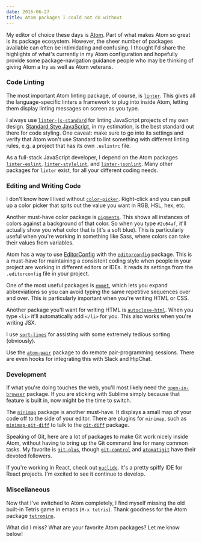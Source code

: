 ```yaml
---
date: 2016-06-27
title: Atom packages I could not do without
---
```

My editor of choice these days is [Atom](https://atom.io/). Part of what makes Atom so great is its package ecosystem. However, the sheer number of packages available can often be intimidating and confusing. I thought I'd share the highlights of what's currently in my Atom configuration and hopefully provide some package-navigation guidance people who may be thinking of giving Atom a try as well as Atom veterans.

### Code Linting
The most important Atom linting package, of course, is [`linter`](https://atom.io/packages/linter). This gives all the language-specific linters a framework to plug into inside Atom, letting them display linting messages on screen as you type.

I always use [`linter-js-standard`](https://atom.io/packages/linter-js-standard) for linting JavaScript projects of my own design. [Standard Stye JavaScript](http://standardjs.com), in my estimation, is the best standard out there for code styling. One caveat: make sure to go into its settings and verify that Atom won't use Standard to lint something with different linting rules, e.g. a project that has its own `.eslintrc` file.

As a full-stack JavaScript developer, I depend on the Atom packages [`linter-eslint`](https://atom.io/packages/linter-eslint), [`linter-stylelint`](https://atom.io/packages/linter-stylelint), and [`linter-jsonlint`](https://atom.io/packages/linter-jsonlint). Many other packages for `linter` exist, for all your different coding needs.

### Editing and Writing Code
I don't know how I lived without [`color-picker`](https://atom.io/packages/color-picker). Right-click and you can pull up a color picker that spits out the value you want in RGB, HSL, hex, etc.

Another must-have color package is [`pigments`](https://github.com/abe33/atom-pigments). This shows all instances of colors against a background of that color. So when you type `#2c64af`, it'll actually show you what color that is (it's a soft blue). This is particularly useful when you're working in something like Sass, where colors can take their values from variables.

Atom has a way to use [EditorConfig](http://editorconfig.org/) with the [`editorconfig`](https://atom.io/packages/editorconfig) package. This is a must-have for maintaining a consistent coding style when people in your project are working in different editors or IDEs. It reads its settings from the `.editorconfig` file in your project.

One of the most useful packages is [`emmet`](https://atom.io/packages/emmet), which lets you expand abbreviations so you can avoid typing the same repetitive sequences over and over. This is particularly important when you're writing HTML or CSS.

Another package you'll want for writing HTML is [`autoclose-html`](https://atom.io/packages/autoclose-html). When you type `<li>` it'll automatically add `</li>` for you. This also works when you're writing JSX.

I use [`sort-lines`](https://github.com/atom/sort-lines) for assisting with some extremely tedious sorting (obviously).

Use the [`atom-pair`](https://atom.io/packages/atom-pair) package to do remote pair-programming sessions. There are even hooks for integrating this with Slack and HipChat.

### Development
If what you're doing touches the web, you'll most likely need the [`open-in-browser`](https://atom.io/packages/open-in-browser) package. If you are sticking with Sublime simply because that feature is built in, now might be the time to switch.

The [`minimap`](https://atom.io/packages/minimap) package is another must-have. It displays a small map of your code off to the side of your editor. There are plugins for `minimap`, such as [`minimap-git-diff`](https://atom.io/packages/minimap-git-diff) to talk to the [`git-diff`](https://atom.io/packages/git-diff) package.

Speaking of Git, here are a lot of packages to make Git work nicely inside Atom, without having to bring up the Git command line for many common tasks. My favorite is [`git-plus`](https://atom.io/packages/git-plus), though [`git-control`](https://atom.io/packages/git-control) and [`atomatigit`](https://atom.io/packages/atomatigit) have their devoted followers.

If you're working in React, check out [`nuclide`](http://nuclide.io). It's a pretty spiffy IDE for React projects. I'm excited to see it continue to develop.

### Miscellaneous

Now that I've switched to Atom completely, I find myself missing the old built-in Tetris game in emacs (`M-x tetris`). Thank goodness for the Atom package [`tetromino`](https://atom.io/packages/tetromino).

What did I miss? What are your favorite Atom packages? Let me know below!
